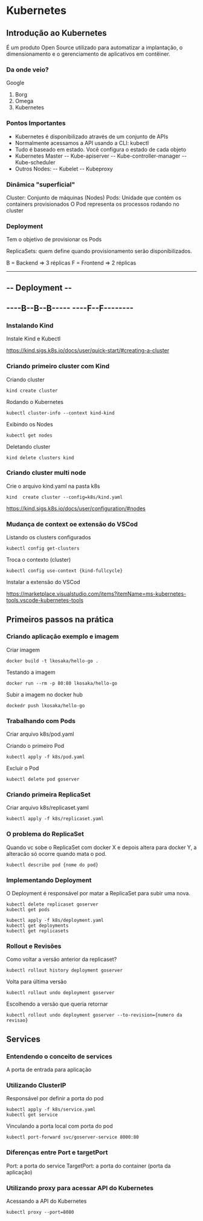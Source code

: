 # Kubernetes

## Introdução ao Kubernetes

É um produto Open Source utilizado para automatizar a implantação, o dimensionamento e o gerenciamento de aplicativos em contêiner.

### Da onde veio?

Google

1. Borg
2. Omega
3. Kubernetes

### Pontos Importantes

- Kubernetes é disponibilizado através de um conjunto de APIs
- Normalmente acessamos a API usando a CLI: kubectl
- Tudo é baseado em estado. Você configura o estado de cada objeto
- Kubernetes Master
-- Kube-apiserver
-- Kube-controller-manager
-- Kube-scheduler
- Outros Nodes:
-- Kubelet
-- Kubeproxy

### Dinâmica "superficial"

Cluster: Conjunto de máquinas (Nodes)
Pods: Unidade que contém os containers provisionados
O Pod representa os processos rodando no cluster

### Deployment

Tem o objetivo de provisionar os Pods

ReplicaSets: quem define quando provisionamento serão disponibilizados.

B = Backend => 3 réplicas
F = Frontend => 2 réplicas

----------------
-- Deployment --
----------------
----B--B--B-----
----F--F--------
----------------

### Instalando Kind

Instale Kind e Kubectl

https://kind.sigs.k8s.io/docs/user/quick-start/#creating-a-cluster

### Criando primeiro cluster com Kind

Criando cluster

```
kind create cluster
```

Rodando o Kubernetes

```
kubectl cluster-info --context kind-kind
```

Exibindo os Nodes

```
kubectl get nodes
```

Deletando cluster

```
kind delete clusters kind
```

### Criando cluster multi node

Crie o arquivo kind.yaml na pasta k8s

```
kind  create cluster --config=k8s/kind.yaml
```

https://kind.sigs.k8s.io/docs/user/configuration/#nodes

### Mudança de context oe extensão do VSCod

Listando os clusters configurados

```
kubectl config get-clusters
```

Troca o contexto (cluster)

```
kubectl config use-context {kind-fullcycle}
```

Instalar a extensão do VSCod

https://marketplace.visualstudio.com/items?itemName=ms-kubernetes-tools.vscode-kubernetes-tools

## Primeiros passos na prática

### Criando aplicação exemplo e imagem

Criar imagem

```
docker build -t lkosaka/hello-go .
```

Testando a imagem

```
docker run --rm -p 80:80 lkosaka/hello-go
```

Subir a imagem no docker hub

```
dockedr push lkosaka/hello-go
```

### Trabalhando com Pods

Criar arquivo k8s/pod.yaml

Criando o primeiro Pod

```
kubectl apply -f k8s/pod.yaml 
```

Excluir o Pod

```
kubectl delete pod goserver
```

### Criando primeira ReplicaSet

Criar arquivo k8s/replicaset.yaml

```
kubectl apply -f k8s/replicaset.yaml
```

### O problema do ReplicaSet

Quando vc sobe o ReplicaSet com docker X e depois altera para docker Y, a alteracão só ocorre quando mata o pod.

```
kubectl describe pod {nome do pod}
```

### Implementando Deployment

O Deployment é responsável por matar a ReplicaSet para subir uma nova.

```
kubectl delete replicaset goserver
kubectl get pods
```

```
kubectl apply -f k8s/deployment.yaml
kubectl get deployments
kubectl get replicasets
```

### Rollout e Revisões

Como voltar a versão anterior da replicaset?

```
kubectl rollout history deployment goserver
```

Volta para última versão

```
kubectl rollout undo deployment goserver
```

Escolhendo a versão que queria retornar

```
kubectl rollout undo deployment goserver --to-revision={numero da revisao}
```

## Services

### Entendendo o conceito de services

A porta de entrada para aplicação

### Utilizando ClusterIP

Responsável por definir a porta do pod

```
kubectl apply -f k8s/service.yaml
kubectl get service
```

Vinculando a porta local com porta do pod

```
kubectl port-forward svc/goserver-service 8000:80
```

### Diferenças entre Port e targetPort

Port: a porta do service
TargetPort: a porta do container (porta da aplicação)


### Utilizando proxy para acessar API do Kubernetes

Acessando a API do Kubernetes

```
kubectl proxy --port=8080
```